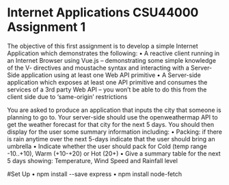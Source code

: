 # Internet Applications CSU44000 Assignment 1
 
The objective of this first assignment is to develop a simple Internet Application which demonstrates the following:
•	A reactive client running in an Internet Browser using Vue.js – demonstrating some simple knowledge of the V- directives and moustache syntax and interacting with a Server-Side application using at least one Web API primitive
•	A Server-side application which exposes at least one API primitive and consumes the services of a 3rd party Web API – you won’t be able to do this from the client side due to ‘same-origin’ restrictions

You are asked to produce an application that inputs the city that someone is planning to go to.  Your server-side should use the openweathermap API to get the weather forecast for that city for the next 5 days.  You should then display for the user some summary information including:
•	Packing: if there is rain anytime over the next 5-days indicate that the user should bring an umbrella
•	Indicate whether the user should pack for Cold (temp range -10..+10), Warm (+10-+20) or Hot (20+)
•	Give a summary table for the next 5 days showing: Temperature, Wind Speed and Rainfall level

#Set Up 
•	npm install --save express
•	npm install node-fetch 
